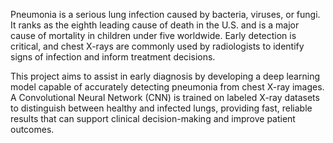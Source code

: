 Pneumonia is a serious lung infection caused by bacteria, viruses, or fungi. It ranks as the eighth leading cause of death in the U.S. and is a major cause of mortality in children under five worldwide. Early detection is critical, and chest X-rays are commonly used by radiologists to identify signs of infection and inform treatment decisions.

This project aims to assist in early diagnosis by developing a deep learning model capable of accurately detecting pneumonia from chest X-ray images. A Convolutional Neural Network (CNN) is trained on labeled X-ray datasets to distinguish between healthy and infected lungs, providing fast, reliable results that can support clinical decision-making and improve patient outcomes.
